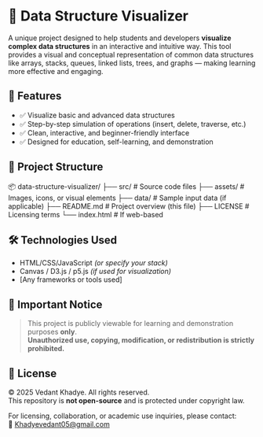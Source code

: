# 🧠 Data Structure Visualizer

A unique project designed to help students and developers **visualize complex data structures** in an interactive and intuitive way. This tool provides a visual and conceptual representation of common data structures like arrays, stacks, queues, linked lists, trees, and graphs — making learning more effective and engaging.

## 🚀 Features

- ✅ Visualize basic and advanced data structures
- ✅ Step-by-step simulation of operations (insert, delete, traverse, etc.)
- ✅ Clean, interactive, and beginner-friendly interface
- ✅ Designed for education, self-learning, and demonstration

## 📁 Project Structure

📦 data-structure-visualizer/
├── src/ # Source code files
├── assets/ # Images, icons, or visual elements
├── data/ # Sample input data (if applicable)
├── README.md # Project overview (this file)
├── LICENSE # Licensing terms
└── index.html # If web-based

## 🛠️ Technologies Used

- HTML/CSS/JavaScript *(or specify your stack)*
- Canvas / D3.js / p5.js *(if used for visualization)*
- [Any frameworks or tools used]

## 📌 Important Notice

> This project is publicly viewable for learning and demonstration purposes **only**.  
> **Unauthorized use, copying, modification, or redistribution is strictly prohibited.**

## 📜 License

© 2025 Vedant Khadye. All rights reserved.  
This repository is **not open-source** and is protected under copyright law.

For licensing, collaboration, or academic use inquiries, please contact:  
📧 Khadyevedant05@gmail.com
